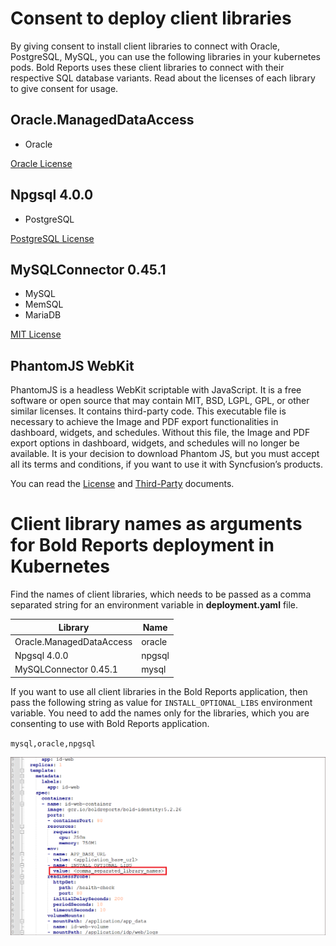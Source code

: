 # Consent to deploy client libraries

By giving consent to install client libraries to connect with Oracle, PostgreSQL, MySQL, you can use the following libraries in your kubernetes pods. Bold Reports uses these client libraries to connect with their respective SQL database variants. Read about the licenses of each library to give consent for usage. 

## Oracle.ManagedDataAccess
* Oracle

[Oracle License](https://www.oracle.com/downloads/licenses/distribution-license.html)

## Npgsql 4.0.0
* PostgreSQL

[PostgreSQL License](https://github.com/npgsql/npgsql/blob/main/LICENSE)

## MySQLConnector 0.45.1
* MySQL
* MemSQL
* MariaDB

[MIT License](https://github.com/mysql-net/MySqlConnector/blob/master/LICENSE)


## PhantomJS WebKit

PhantomJS is a headless WebKit scriptable with JavaScript. It is a free software or open source that may contain MIT, BSD, LGPL, GPL, or other similar licenses. 
It contains third-party code. This executable file is necessary to achieve the Image and PDF export functionalities in dashboard, widgets, and schedules. 
Without this file, the Image and PDF export options in dashboard, widgets, and schedules will no longer be available. 
It is your decision to download Phantom JS, but you must accept all its terms and conditions, if you want to use it with Syncfusion’s products.
  
You can read the [License](https://github.com/ariya/phantomjs/blob/master/LICENSE.BSD) and [Third-Party](https://github.com/ariya/phantomjs/blob/master/third-party.txt) documents.


# Client library names as arguments for Bold Reports deployment in Kubernetes

Find the names of client libraries, which needs to be passed as a comma separated string for an environment variable in **deployment.yaml** file.

| Library                   | Name          |
| -------------             | ------------- |
| Oracle.ManagedDataAccess  | oracle        |
| Npgsql 4.0.0              | npgsql        |
| MySQLConnector 0.45.1     | mysql         |

If you want to use all client libraries in the Bold Reports application, then pass the following string as value for `INSTALL_OPTIONAL_LIBS` environment variable. You need to add the names only for the libraries, which you are consenting to use with Bold Reports application.

`mysql,oracle,npgsql`

![Client Libraries](images/client-library.png) 

